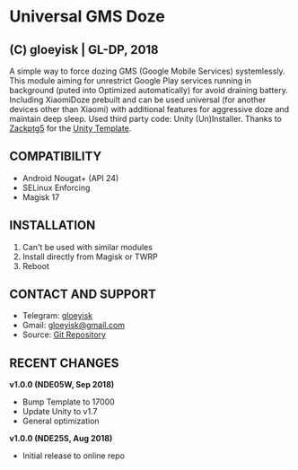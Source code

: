 # Universal GMS Doze
## (C) gloeyisk | GL-DP, 2018



A simple way to force dozing GMS (Google Mobile Services) systemlessly. This module aiming for unrestrict Google Play services running in background (puted into Optimized automatically) for avoid draining battery. Including XiaomiDoze prebuilt and can be used universal (for another devices other than Xiaomi) with additional features for aggressive doze and maintain deep sleep.
Used third party code: Unity (Un)Installer. Thanks to [Zackptg5](https://github.com/Zackptg5) for the [Unity Template](https://github.com/Zackptg5/Unity).



## COMPATIBILITY
- Android Nougat+ (API 24)
- SELinux Enforcing
- Magisk 17



## INSTALLATION

1. Can't be used with similar modules
2. Install directly from Magisk or TWRP
3. Reboot



## CONTACT AND SUPPORT

- Telegram: [gloeyisk](t.me/gloeyisk)
- Gmail: [gloeyisk@gmail.com](gloeyisk@gmail.com)
- Source: [Git Repository](https://github.com/gloeyisk/universal-gms-doze)



## RECENT CHANGES

**v1.0.0 (NDE05W, Sep 2018)**
- Bump Template to 17000
- Update Unity to v1.7
- General optimization

**v1.0.0 (NDE25S, Aug 2018)**
- Initial release to online repo
